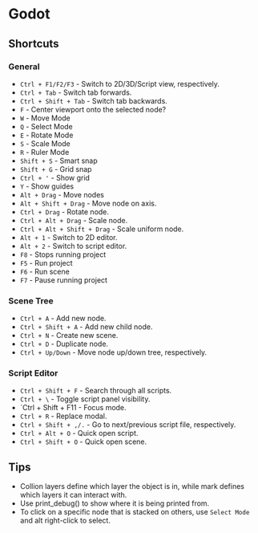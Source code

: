 # Godot

## Shortcuts

### General
 - `Ctrl + F1/F2/F3` - Switch to 2D/3D/Script view, respectively.
 - `Ctrl + Tab` - Switch tab forwards.
 - `Ctrl + Shift + Tab` - Switch tab backwards.
 - `F` - Center viewport onto the selected node?
 - `W` - Move Mode
 - `Q` - Select Mode
 - `E` - Rotate Mode
 - `S` - Scale Mode
 - `R` - Ruler Mode
 - `Shift + S` - Smart snap
 - `Shift + G` - Grid snap
 - `Ctrl + '` - Show grid
 - `Y` - Show guides
 - `Alt + Drag` - Move nodes
 - `Alt + Shift + Drag` - Move node on axis.
 - `Ctrl + Drag` - Rotate node.
 - `Ctrl + Alt + Drag` - Scale node.
 - `Ctrl + Alt + Shift + Drag` - Scale uniform node.
 - `Alt + 1` - <CUSTOM> Switch to 2D editor.
 - `Alt + 2` - <CUSTOM> Switch to script editor.
 - `F8` - Stops running project
 - `F5` - Run project
 - `F6` - Run scene
 - `F7` - Pause running project

### Scene Tree
 - `Ctrl + A` - Add new node.
 - `Ctrl + Shift + A` - Add new child node.
 - `Ctrl + N` - Create new scene.
 - `Ctrl + D` - Duplicate node.
 - `Ctrl + Up/Down` - Move node up/down tree, respectively.

### Script Editor
 - `Ctrl + Shift + F` - Search through all scripts.
 - `Ctrl + \` - Toggle script panel visibility.
 - `Ctrl + Shift + F11 - Focus mode.
 - `Ctrl + R` - Replace modal.
 - `Ctrl + Shift + ,/.` - Go to next/previous script file, respectively.
 - `Ctrl + Alt + O` - Quick open script.
 - `Ctrl + Shift + O` - Quick open scene.

## Tips
 - Collion layers define which layer the object is in, while mark defines which layers it can interact with.
 - Use print_debug() to show where it is being printed from.
 - To click on a specific node that is stacked on others, use `Select Mode` and alt right-click to select.
